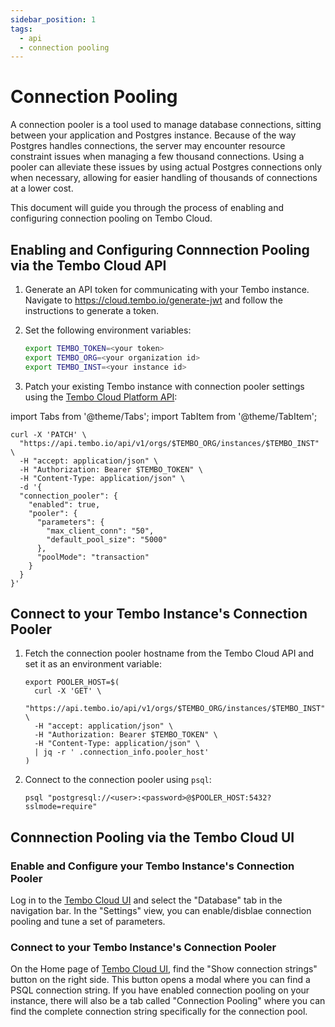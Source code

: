 ```yaml
---
sidebar_position: 1
tags:
  - api
  - connection pooling
---
```


# Connection Pooling


A connection pooler is a tool used to manage database connections, sitting between your application and Postgres
instance. Because of the way Postgres handles connections, the server may encounter resource constraint issues when
managing a few thousand connections. Using a pooler can alleviate these issues by using actual Postgres connections
only when necessary, allowing for easier handling of thousands of connections at a lower cost.

This document will guide you through the process of enabling and configuring connection pooling on Tembo Cloud.

## Enabling and Configuring Connnection Pooling via the Tembo Cloud API

1. Generate an API token for communicating with your Tembo instance. Navigate to https://cloud.tembo.io/generate-jwt and follow the instructions to generate a token.


2. Set the following environment variables:

    ```bash
    export TEMBO_TOKEN=<your token>
    export TEMBO_ORG=<your organization id>
    export TEMBO_INST=<your instance id>
    ```


3. Patch your existing Tembo instance with connection pooler settings using the [Tembo Cloud Platform API](https://tembo.io/docs/tembo-cloud/openapi):

import Tabs from '@theme/Tabs';
import TabItem from '@theme/TabItem';

<Tabs>
<TabItem value="curl" label="Curl">

```shell
curl -X 'PATCH' \
  "https://api.tembo.io/api/v1/orgs/$TEMBO_ORG/instances/$TEMBO_INST" \
  -H "accept: application/json" \
  -H "Authorization: Bearer $TEMBO_TOKEN" \
  -H "Content-Type: application/json" \
  -d '{
  "connection_pooler": {
    "enabled": true,
    "pooler": {
      "parameters": {
        "max_client_conn": "50",
        "default_pool_size": "5000"
      },
      "poolMode": "transaction"
    }
  }
}'
```

</TabItem>
</Tabs>

## Connect to your Tembo Instance's Connection Pooler

1. Fetch the connection pooler hostname from the Tembo Cloud API and set it as an environment variable:

   ```shell
   export POOLER_HOST=$(
     curl -X 'GET' \
     "https://api.tembo.io/api/v1/orgs/$TEMBO_ORG/instances/$TEMBO_INST" \
     -H "accept: application/json" \
     -H "Authorization: Bearer $TEMBO_TOKEN" \
     -H "Content-Type: application/json" \
     | jq -r ' .connection_info.pooler_host'
   )
   ```

2. Connect to the connection pooler using `psql`:

   ```shell
   psql "postgresql://<user>:<password>@$POOLER_HOST:5432?sslmode=require"
   ```

## Connnection Pooling via the Tembo Cloud UI

### Enable and Configure your Tembo Instance's Connection Pooler

Log in to the [Tembo Cloud UI](https://cloud.tembo.io/) and select the "Database" tab in the navigation bar. In the "Settings" view, you can enable/disblae connection pooling and tune a set of parameters.

### Connect to your Tembo Instance's Connection Pooler

On the Home page of [Tembo Cloud UI](https://cloud.tembo.io/), find the "Show connection strings" button on the right side. This button opens a modal where you can find a PSQL connection string. If you have enabled connection pooling on your instance, there will also be a tab called "Connection Pooling" where you can find the complete connection string specifically for the connection pool.
